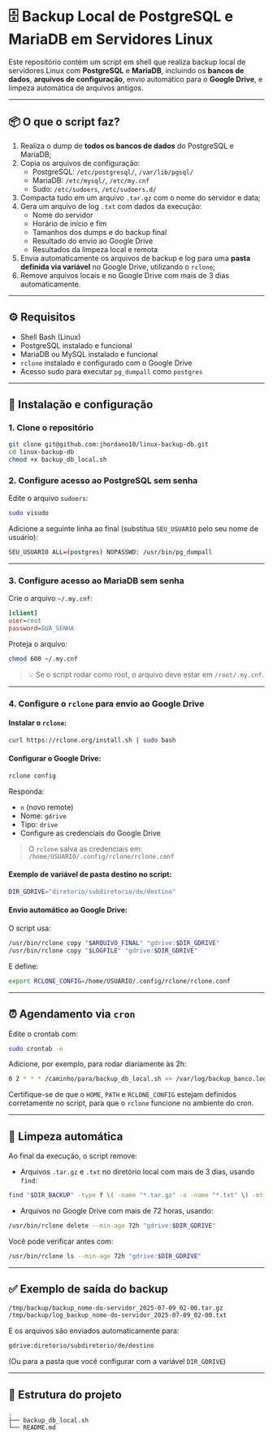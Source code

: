 # 🗄️ Backup Local de PostgreSQL e MariaDB em Servidores Linux

Este repositório contém um script em shell que realiza backup local de servidores Linux com **PostgreSQL** e **MariaDB**, incluindo os **bancos de dados**, **arquivos de configuração**, envio automático para o **Google Drive**, e limpeza automática de arquivos antigos.

---

## 📦 O que o script faz?

1. Realiza o dump de **todos os bancos de dados** do PostgreSQL e MariaDB;
2. Copia os arquivos de configuração:
   - PostgreSQL: `/etc/postgresql/`, `/var/lib/pgsql/`
   - MariaDB: `/etc/mysql/`, `/etc/my.cnf`
   - Sudo: `/etc/sudoers`, `/etc/sudoers.d/`
3. Compacta tudo em um arquivo `.tar.gz` com o nome do servidor e data;
4. Gera um arquivo de log `.txt` com dados da execução:
   - Nome do servidor
   - Horário de início e fim
   - Tamanhos dos dumps e do backup final
   - Resultado do envio ao Google Drive
   - Resultados da limpeza local e remota
5. Envia automaticamente os arquivos de backup e log para uma **pasta definida via variável** no Google Drive, utilizando o `rclone`;
6. Remove arquivos locais e no Google Drive com mais de 3 dias automaticamente.

---

## ⚙️ Requisitos

- Shell Bash (Linux)
- PostgreSQL instalado e funcional
- MariaDB ou MySQL instalado e funcional
- `rclone` instalado e configurado com o Google Drive
- Acesso sudo para executar `pg_dumpall` como `postgres`

---

## 🔧 Instalação e configuração

### 1. Clone o repositório

```bash
git clone git@github.com:jhordano10/linux-backup-db.git
cd linux-backup-db
chmod +x backup_db_local.sh
```

### 2. Configure acesso ao PostgreSQL sem senha

Edite o arquivo `sudoers`:

```bash
sudo visudo
```

Adicione a seguinte linha ao final (substitua `SEU_USUARIO` pelo seu nome de usuário):

```bash
SEU_USUARIO ALL=(postgres) NOPASSWD: /usr/bin/pg_dumpall
```

---

### 3. Configure acesso ao MariaDB sem senha

Crie o arquivo `~/.my.cnf`:

```ini
[client]
user=root
password=SUA_SENHA
```

Proteja o arquivo:

```bash
chmod 600 ~/.my.cnf
```

> 💡 Se o script rodar como root, o arquivo deve estar em `/root/.my.cnf`.

---

### 4. Configure o `rclone` para envio ao Google Drive

#### Instalar o `rclone`:
```bash
curl https://rclone.org/install.sh | sudo bash
```

#### Configurar o Google Drive:
```bash
rclone config
```
Responda:
- `n` (novo remote)
- Nome: `gdrive`
- Tipo: `drive`
- Configure as credenciais do Google Drive

> O `rclone` salva as credenciais em: `/home/USUARIO/.config/rclone/rclone.conf`

#### Exemplo de variável de pasta destino no script:
```bash
DIR_GDRIVE="diretorio/subdiretorio/de/destino"
```

#### Envio automático ao Google Drive:
O script usa:
```bash
/usr/bin/rclone copy "$ARQUIVO_FINAL" "gdrive:$DIR_GDRIVE"
/usr/bin/rclone copy "$LOGFILE" "gdrive:$DIR_GDRIVE"
```
E define:
```bash
export RCLONE_CONFIG=/home/USUARIO/.config/rclone/rclone.conf
```

---

## ⏰ Agendamento via `cron`

Edite o crontab com:

```bash
sudo crontab -e
```

Adicione, por exemplo, para rodar diariamente às 2h:

```bash
0 2 * * * /caminho/para/backup_db_local.sh >> /var/log/backup_banco.log 2>&1
```

Certifique-se de que o `HOME`, `PATH` e `RCLONE_CONFIG` estejam definidos corretamente no script, para que o `rclone` funcione no ambiente do cron.

---

## 🧹 Limpeza automática

Ao final da execução, o script remove:
- Arquivos `.tar.gz` e `.txt` no diretório local com mais de 3 dias, usando `find`:

```bash
find "$DIR_BACKUP" -type f \( -name "*.tar.gz" -o -name "*.txt" \) -mtime +3 -exec rm -f {} \;
```

- Arquivos no Google Drive com mais de 72 horas, usando:

```bash
/usr/bin/rclone delete --min-age 72h "gdrive:$DIR_GDRIVE"
```

Você pode verificar antes com:

```bash
/usr/bin/rclone ls --min-age 72h "gdrive:$DIR_GDRIVE"
```

---

## ✅ Exemplo de saída do backup

```bash
/tmp/backup/backup_nome-do-servidor_2025-07-09_02-00.tar.gz
/tmp/backup/log_backup_nome-do-servidor_2025-07-09_02-00.txt
```
E os arquivos são enviados automaticamente para:
```bash
gdrive:diretorio/subdiretorio/de/destino
```
(Ou para a pasta que você configurar com a variável `DIR_GDRIVE`)

---

## 📁 Estrutura do projeto

```
.
├── backup_db_local.sh
└── README.md
```
